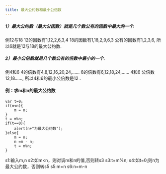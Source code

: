 ```yaml
---
title: 最大公约数和最小公倍数
---
```

##### 1）最大公约数（最大公因数）就是几个数公有的因数中最大的一个.
例12与18
12的因数有1,12,2,6,3,4
18的因数有1,18,2,9,6,3
公有的因数有1,2,3,6,
所以6就是12与18的最大公约数.

##### 2）最小公倍数就是几个数公有的倍数中最小的一个.
例4和6 4的倍数有4,8,12,16,20,24,……
6的倍数有6,12,18,24,……
4和6 公倍数 12,18……,
所以4和6的最小公倍数是12 .


#### 例：求m和n的最大公约数
```
var t=0;
if(m<n){
    m = n;
}
t = m%n;
if(t==0){
    alert(n+"为最大公约数");
}else{
    m = n;
    n =m - n;
    t = m%n;
}
```
s1:输入m,n
s2:如m<n，则对调m和n的值,否则转s3
s3:t=m%n;
s4:如t=0;则n为最大公约数，否则转s5
s5:m=n
s6:n=m-n
